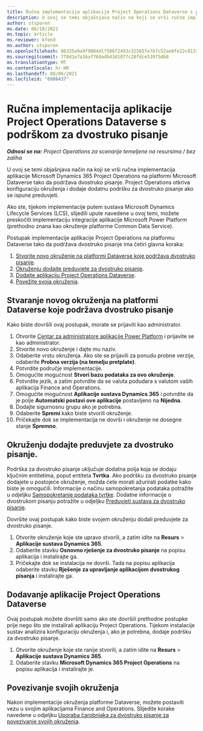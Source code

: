 ```yaml
---
title: Ručna implementacija aplikacije Project Operations Dataverse s podrškom za dvostruko pisanje
description: U ovoj se temi objašnjava način na koji se vrši ručna implementacija aplikacije Project Operations Dataverse tako da podržava dvostruko pisanje.
author: stsporen
ms.date: 06/18/2021
ms.topic: article
ms.reviewer: kfend
ms.author: stsporen
ms.openlocfilehash: 06325a9a9f9084d1f506f2493c32565fe7b7c52ae6fe22c81339b9c1d632e688
ms.sourcegitcommit: 7f8d1e7a16af769adb43d1877c28fdce53975db8
ms.translationtype: MT
ms.contentlocale: hr-HR
ms.lasthandoff: 08/06/2021
ms.locfileid: "6986437"
---
```

# <a name="manually-deploy-the-project-operations-dataverse-app-with-dual-write-support"></a>Ručna implementacija aplikacije Project Operations Dataverse s podrškom za dvostruko pisanje

_**Odnosi se na:** Project Operations za scenarije temeljene na resursima / bez zaliha_

U ovoj se temi objašnjava način na koji se vrši ručna implementacija aplikacije Microsoft Dynamics 365 Project Operations na platformi Microsoft Dataverse tako da podržava dvostruko pisanje. Project Operations otkriva konfiguraciju okruženja i dodaje dodatnu podršku za dvostruko pisanje ako se ispune preduvjeti.

Ako ste, tijekom implementacije putem sustava Microsoft Dynamics Lifecycle Services (LCS), slijedili upute navedene u ovoj temi, možete preskočiti implementaciju integracije aplikacije Microsoft Power Platform (prethodno znana kao okruženje platforme Common Data Service).

Postupak implementacije aplikacije Project Operations na platformu Dataverse tako da podržava dvostruko pisanje ima četiri glavna koraka:

1. [Stvorite novo okruženje na platformi Dataverse koje podržava dvostruko pisanje](#create).
2. [Okruženju dodajte preduvjete za dvostruko pisanje](#prerequisites).
3. [Dodajte aplikaciju Project Operations Dataverse](#dataverse).
4. [Povežite svoja okruženja](#link).

## <a name="create-a-new-environment-in-dataverse-that-supports-dual-write"></a><a name="create"></a>Stvaranje novog okruženja na platformi Dataverse koje podržava dvostruko pisanje

Kako biste dovršili ovaj postupak, morate se prijaviti kao administrator.

1. Otvorite [Centar za administratore aplikacije Power Platform](https://admin.powerplatform.com) i prijavite se kao administrator.
2. Stvorite novo okruženje i dajte mu naziv.
3. Odaberite vrstu okruženja. Ako ste se prijavili za ponudu probne verzije, odaberite **Probna verzija (na temelju pretplate)**.
4. Potvrdite područje implementacije.
5. Omogućite mogućnost **Stvori bazu podataka za ovo okruženje**. 
6. Potvrdite jezik, a zatim potvrdite da se valuta podudara s valutom vaših aplikacija Finance and Operations.
7. Omogućite mogućnost **Aplikacije sustava Dynamics 365** i potvrdite da je polje **Automatski postavi ove aplikacije** postavljeno na **Nijedna**.
8. Dodajte sigurnosnu grupu ako je potrebna.
9. Odaberite **Spremi** kako biste stvorili okruženje.
10. Pričekajte dok se implementacija ne dovrši i okruženje ne dosegne stanje **Spremno**.

## <a name="add-dual-write-prerequisites-to-the-environment"></a><a name="prerequisites"></a>Okruženju dodajte preduvjete za dvostruko pisanje.

Podrška za dvostruko pisanje uključuje dodatna polja koja se dodaju ključnim entitetima, poput entiteta **Tvrtka**. Ako podršku za dvostruko pisanje dodajete u postojeće okruženje, možda ćete morati ažurirati podatke kako biste je omogućili. Informacije o načinu samopokretanja podataka potražite u odjeljku [Samopokretanje podataka tvrtke](/dynamics365/fin-ops-core/dev-itpro/data-entities/dual-write/bootstrap-company-data). Dodatne informacije o dvostrukom pisanju potražite u odjeljku [Preduvjeti sustava za dvostruko pisanje](/dynamics365/fin-ops-core/dev-itpro/data-entities/dual-write/dual-write-system-req).

Dovršite ovaj postupak kako biste svojem okruženju dodali preduvjete za dvostruko pisanje.

1. Otvorite okruženje koje ste upravo stvorili, a zatim idite na **Resurs** \> **Aplikacije sustava Dynamics 365**.
2. Odaberite stavku **Osnovno rješenje za dvostruko pisanje** na popisu aplikacija i instalirajte ga.
3. Pričekajte dok se instalacija ne dovrši. Tada na popisu aplikacija odaberite stavku **Rješenje za upravljanje aplikacijom dvostrukog pisanja** i instalirajte ga.

## <a name="add-the-project-operations-dataverse-app"></a><a name="dataverse"></a>Dodavanje aplikacije Project Operations Dataverse

Ovaj postupak možete dovršiti samo ako ste dovršili prethodne postupke prije nego što ste instalirali aplikaciju Project Operations. Tijekom instalacije sustav analizira konfiguraciju okruženja i, ako je potrebna, dodaje podršku za dvostruko pisanje.

1. Otvorite okruženje koje ste ranije stvorili, a zatim idite na **Resurs** \> **Aplikacije sustava Dynamics 365**.
2. Odaberite stavku **Microsoft Dynamics 365 Project Operations** na popisu aplikacija i instalirajte je.

## <a name="link-your-environments"></a><a name="link"></a>Povezivanje svojih okruženja

Nakon implementacije okruženja platforme Dataverse, možete postaviti vezu u svojim aplikacijama Finance and Operations. Slijedite korake navedene u odjeljku [Uporaba čarobnjaka za dvostruko pisanje za povezivanje svojih okruženja](/dynamics365/fin-ops-core/dev-itpro/data-entities/dual-write/link-your-environment).
